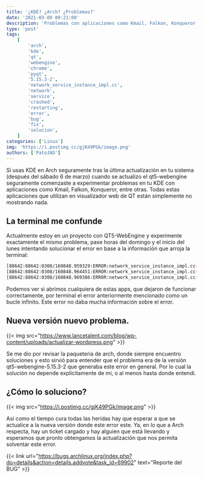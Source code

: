 ```yaml
---
title: '¿KDE? ¿Arch? ¿Problemas?'
date: '2021-03-09 09:21:00'
description: 'Problemas con aplicaciones como Kmail, Falkon, Konqueror, entre otras. Te contamos que esta pasando en Arch estos dias...'
type: 'post'
tags:
    [
        'arch',
        'kde',
        'qt',
        'webengine',
        'chrome',
        'pyqt',
        '5.15.3-2',
        'network_service_instance_impl.cc',
        'network',
        'service',
        'crashed',
        'restarting',
        'error',
        'bug',
        'fix',
        'solucion',
    ]
categories: ['Linux']
img: 'https://i.postimg.cc/gjK49PGk/image.png'
authors: ['PatoJAD']
---
```


Si usas KDE en Arch seguramente tras la última actualización en tu sistema (después del sábado 6 de marzo) cuando se actualizo el qt5-webengine seguramente comenzaste a experimentar problemas en tu KDE con aplicaciones como Kmail, Falkon, Konqueror, entre otras. Todas estas aplicaciones que utilizan en visualizador web de QT están simplemente no mostrando nada.

## La terminal me confunde

Actualmente estoy en un proyecto con QT5-WebEngine y experimente exactamente el mismo problema, pase horas del domingo y el inicio del lunes intentando solucionar el error en base a la información que arroja la terminal:

```bash
[88642:88642:0308/160848.959329:ERROR:network_service_instance_impl.cc(286)] Network service crashed, restarting service.
[88642:88642:0308/160848.964451:ERROR:network_service_instance_impl.cc(286)] Network service crashed, restarting service.
[88642:88642:0308/160848.969386:ERROR:network_service_instance_impl.cc(286)] Network service crashed, restarting service.
```

Podemos ver si abrimos cualquiera de estas apps, que dejaron de funcionar correctamente, por terminal el error anteriormente mencionado como un bucle infinito. Este error no daba mucha información sobre el error.

## Nueva versión nuevo problema.

{{< img src="https://www.lancetalent.com/blog/wp-content/uploads/actualizar-wordpress.png" >}}

Se me dio por revisar la paqueteria de arch, donde siempre encuentro soluciones y esto sirvió para entender que el problema era de la versión qt5-webengine-5.15.3-2 que generaba este error en general. Por lo cual la solución no depende explícitamente de mi, o al menos hasta donde entendí.

## ¿Cómo lo soluciono?

{{< img src="https://i.postimg.cc/gjK49PGk/image.png" >}}

Así como el tiempo cura todas las heridas hay que esperar a que se actualice a la nueva versión donde este error este. Ya, en lo que a Arch respecta, hay un ticket cargado y hay alguien que está llevando y esperamos que pronto obtengamos la actualización que nos permita solventar este error.

{{< link url="https://bugs.archlinux.org/index.php?do=details&action=details.addvote&task_id=69902" text="Reporte del BUG" >}}
